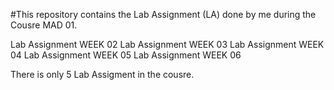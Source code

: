 #This repository contains the Lab Assignment (LA) done by me during the Cousre MAD 01. 

Lab Assignment WEEK 02
Lab Assignment WEEK 03
Lab Assignment WEEK 04
Lab Assignment WEEK 05
Lab Assignment WEEK 06

There is only 5 Lab Assigment in the cousre.
